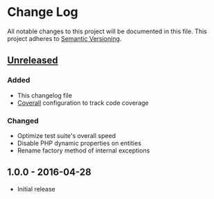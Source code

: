 # Change Log

All notable changes to this project will be documented in this file. This project adheres to [Semantic Versioning](http://semver.org/).

## [Unreleased](https://github.com/mickaelvieira/CollectionJson/compare/1.0.0...1.1.0)

### Added
- This changelog file
- [Coverall](http://coveralls.io/) configuration to track code coverage 

### Changed
- Optimize test suite's overall speed
- Disable PHP dynamic properties on entities
- Rename factory method of internal exceptions

## 1.0.0 - 2016-04-28

- Initial release
